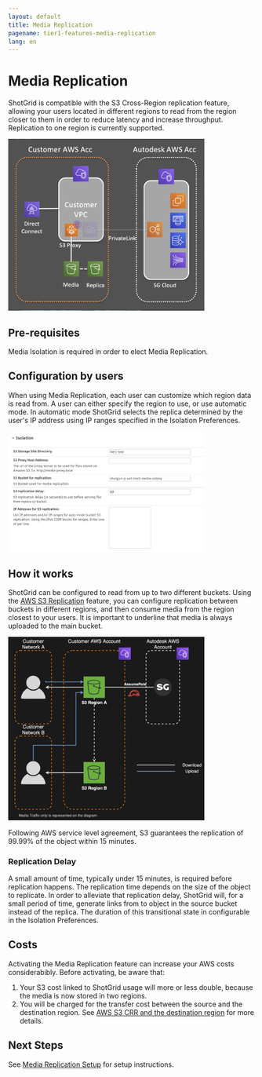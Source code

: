 ```yaml
---
layout: default
title: Media Replication
pagename: tier1-features-media-replication
lang: en
---
```


# Media Replication

ShotGrid is compatible with the S3 Cross-Region replication feature, allowing your users located in different regions to read from the region closer to them in order to reduce latency and increase throughput. Replication to one region is currently supported.

<img alt="media-replication-overview" src="../images/media-replication-overview.png" width="400">

## Pre-requisites
Media Isolation is required in order to elect Media Replication.

## Configuration by users
When using Media Replication, each user can customize which region data is read from. A user can either specify the region to use, or use automatic mode. In automatic mode ShotGrid selects the replica determined by the user's IP address using IP ranges specified in the Isolation Preferences.

<img alt="media-replication-preferences" src="../images/media-replication-preferences.png" width="400">

## How it works
ShotGrid can be configured to read from up to two different buckets. Using the [AWS S3 Replication](https://docs.aws.amazon.com/AmazonS3/latest/dev/replication.html) feature, you can configure replication between buckets in different regions, and then consume media from the region closest to your users. It is important to underline that media is always uploaded to the main bucket.

<img alt="media-replication-arch" src="../images/media-replication-arch.png" width="400">

Following AWS service level agreement, S3 guarantees the replication of 99.99% of the object within 15 minutes.

### Replication Delay
A small amount of time, typically under 15 minutes, is required before replication happens. The replication time depends on the size of the object to replicate. In order to alleviate that replication delay, ShotGrid will, for a small period of time, generate links from to object in the source bucket instead of the replica. The duration of this transitional state in configurable in the Isolation Preferences.

## Costs
Activating the Media Replication feature can increase your AWS costs considerabibly. Before activating, be aware that:
1. Your S3 cost linked to ShotGrid usage will more or less double, because the media is now stored in two regions.
2. You will be charged for the transfer cost between the source and the destination region. See [AWS S3 CRR and the destination region](https://docs.aws.amazon.com/AmazonS3/latest/dev/replication-and-other-bucket-configs.html#replication-and-dest-region) for more details.

## Next Steps
See [Media Replication Setup](../setup/s3_replication.md) for setup instructions.
